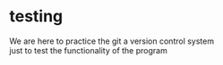 # testing
We are here to practice the git a version control system <br/> just to test the functionality of the program 

